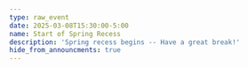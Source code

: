 ```yaml
---
type: raw_event
date: 2025-03-08T15:30:00-5:00
name: Start of Spring Recess
description: 'Spring recess begins -- Have a great break!'
hide_from_announcments: true
---
```

